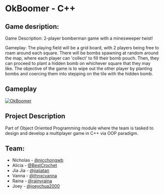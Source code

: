 
# OkBoomer - C++

## Game desription:
Game Description: 2-player bomberman game with a minesweeper twist! 

Gameplay: The playing field will be a grid board, with 2 players being free to roam around each square. 
There will be bombs spawning at random around the map, where each player can 'collect' to fill their bomb pouch. 
Then, they can proceed to plant a hidden bomb on whichever square that they may like. 
The objective of the game is to wipe out the other player by planting bombs and coercing them into stepping on the tile with the hidden bomb.


## Gameplay
[![OkBoomer](https://img.youtube.com/vi/5XWaX_R7YgM/0.jpg)](https://www.youtube.com/watch?v=5XWaX_R7YgM&feature=youtu.be)

## Project Description
Part of Object Oriented Programming module where the team is tasked to design and develop a multiplayer game in C++ via OOP paradigm.

## Team:
- Nicholas - [@nicchongwb](https://github.com/nicchongwb)
- Alicia - [@BestCrochet](https://github.com/bestcrochet)
- Jia Jia - [@jiajiatan](https://github.com/jiajiatan)
- Vanna - [@thnxcvanna](https://github.com/thxcvanna)
- Raina - [@rainyraina](https://github.com/rainyraina)
- Joey - [@joeychua2000](https://github.com/joeychua2000)
